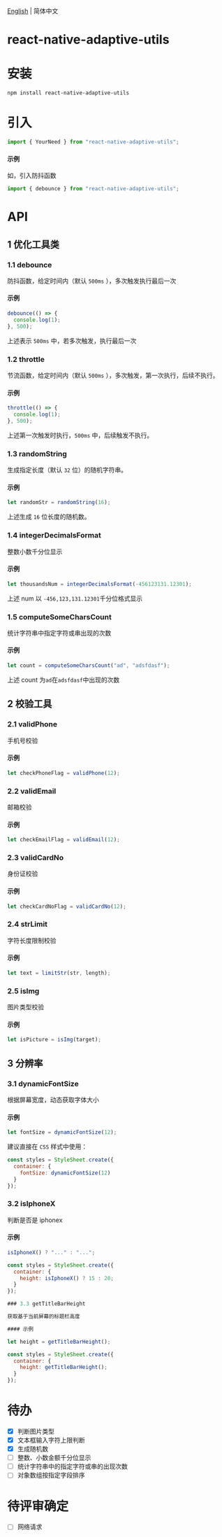 [English](./README.md) | 简体中文

# react-native-adaptive-utils

# 安装

```shell
npm install react-native-adaptive-utils
```

# 引入

```javascript
import { YourNeed } from "react-native-adaptive-utils";
```

#### 示例

如，引入防抖函数

```javascript
import { debounce } from "react-native-adaptive-utils";
```

# API

## 1 优化工具类

### 1.1 debounce

防抖函数，给定时间内（默认 `500ms` ），多次触发执行最后一次

#### 示例

```javascript
debounce(() => {
  console.log(1);
}, 500);
```

上述表示 `500ms` 中，若多次触发，执行最后一次

### 1.2 throttle

节流函数，给定时间内（默认 `500ms` ），多次触发，第一次执行，后续不执行。

#### 示例

```javascript
throttle(() => {
  console.log(1);
}, 500);
```

上述第一次触发时执行，`500ms` 中，后续触发不执行。

### 1.3 randomString

生成指定长度（默认 `32` 位）的随机字符串。

#### 示例

```javascript
let randomStr = randomString(16);
```

上述生成 `16` 位长度的随机数。

### 1.4 integerDecimalsFormat

整数小数千分位显示

#### 示例

```javascript
let thousandsNum = integerDecimalsFormat(-456123131.12301);
```

上述 num 以 `-456,123,131.12301`千分位格式显示

### 1.5 computeSomeCharsCount

统计字符串中指定字符或串出现的次数

#### 示例

```javascript
let count = computeSomeCharsCount("ad", "adsfdasf");
```

上述 count 为`ad`在`adsfdasf`中出现的次数

## 2 校验工具

### 2.1 validPhone

手机号校验

#### 示例

```javascript
let checkPhoneFlag = validPhone(12);
```

### 2.2 validEmail

邮箱校验

#### 示例

```javascript
let checkEmailFlag = validEmail(12);
```

### 2.3 validCardNo

身份证校验

#### 示例

```javascript
let checkCardNoFlag = validCardNo(12);
```

### 2.4 strLimit

字符长度限制校验

#### 示例

```javascript
let text = limitStr(str, length);
```

### 2.5 isImg

图片类型校验

#### 示例

```javascript
let isPicture = isImg(target);
```

## 3 分辨率

### 3.1 dynamicFontSize

根据屏幕宽度，动态获取字体大小

#### 示例

```javascript
let fontSize = dynamicFontSize(12);
```

建议直接在 `CSS` 样式中使用：

```javascript
const styles = StyleSheet.create({
  container: {
    fontSize: dynamicFontSize(12)
  }
});
```

### 3.2 isIphoneX

判断是否是 iphonex

#### 示例

```javascript
isIphoneX() ? "..." : "...";
```

```javascript
const styles = StyleSheet.create({
  container: {
    height: isIphoneX() ? 15 : 20;
  }
});

### 3.3 getTitleBarHeight

获取基于当前屏幕的标题栏高度

#### 示例

```

```javascript
let height = getTitleBarHeight();
```

```javascript
const styles = StyleSheet.create({
  container: {
    height: getTitleBarHeight();
  }
});
```

# 待办

- [x] 判断图片类型
- [x] 文本框输入字符上限判断
- [x] 生成随机数
- [ ] 整数、小数金额千分位显示
- [ ] 统计字符串中的指定字符或串的出现次数
- [ ] 对象数组按指定字段排序

# 待评审确定

- [ ] 网络请求
